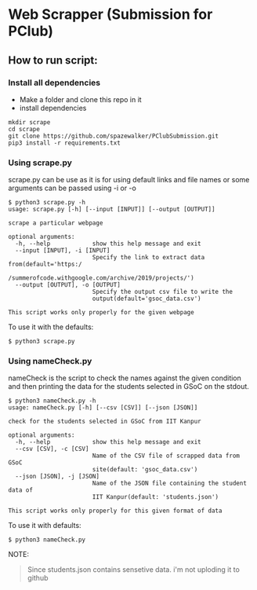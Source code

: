 # Web Scrapper (Submission for PClub)

## How to run script:

### Install all dependencies
* Make a folder and clone this repo in it
* install dependencies

```
mkdir scrape
cd scrape
git clone https://github.com/spazewalker/PClubSubmission.git
pip3 install -r requirements.txt
```

### Using scrape.py
scrape.py can be use as it is for using default links and file names or
some arguments can be passed using -i or -o

```
$ python3 scrape.py -h
usage: scrape.py [-h] [--input [INPUT]] [--output [OUTPUT]]

scrape a particular webpage

optional arguments:
  -h, --help            show this help message and exit
  --input [INPUT], -i [INPUT]
                        Specify the link to extract data from(default='https:/
                        /summerofcode.withgoogle.com/archive/2019/projects/')
  --output [OUTPUT], -o [OUTPUT]
                        Specify the output csv file to write the
                        output(default='gsoc_data.csv')

This script works only properly for the given webpage
```

To use it with the defaults:

```
$ python3 scrape.py
```

### Using nameCheck.py
nameCheck is the script to check the names against the given condition and then printing the data for the students selected in GSoC on the stdout.


```
$ python3 nameCheck.py -h
usage: nameCheck.py [-h] [--csv [CSV]] [--json [JSON]]

check for the students selected in GSoC from IIT Kanpur

optional arguments:
  -h, --help            show this help message and exit
  --csv [CSV], -c [CSV]
                        Name of the CSV file of scrapped data from GSoC
                        site(default: 'gsoc_data.csv')
  --json [JSON], -j [JSON]
                        Name of the JSON file containing the student data of
                        IIT Kanpur(default: 'students.json')

This script works only properly for this given format of data
```

To use it with defaults:
```
$ python3 nameCheck.py
```

NOTE:
>Since students.json contains sensetive data. i'm not uploding it to github
